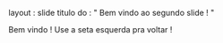 
layout : slide
titulo do : " Bem vindo ao segundo slide ! "

Bem vindo !
Use a seta esquerda pra voltar !
